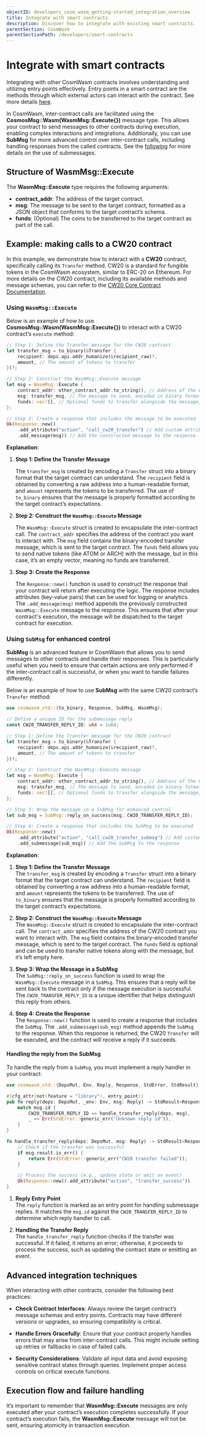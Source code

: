 ```yaml
---
objectID: developers_cosm_wasm_getting-started_integration_overview
title: Integrate with smart contracts
description: Discover how to integrate with existing smart contracts.
parentSection: CosmWasm
parentSectionPath: /developers/smart-contracts
---
```


# Integrate with smart contracts

Integrating with other CosmWasm contracts involves understanding and utilizing entry points effectively. Entry points in a smart contract are the methods through which external actors can interact with the contract. See more details [here](/developers/smart-contracts/entry-points).

In CosmWasm, inter-contract calls are facilitated using the **CosmosMsg::Wasm(WasmMsg::Execute{})** message type. This allows your contract to send messages to other contracts during execution, enabling complex interactions and integrations. Additionally, you can use **SubMsg** for more advanced control over inter-contract calls, including handling responses from the called contracts. See the [following](/developers/smart-contracts/message/submessages) for more details on the use of submessages.

## Structure of **WasmMsg::Execute**

The **WasmMsg::Execute** type requires the following arguments:

- **contract_addr**: The address of the target contract.
- **msg**: The message to be sent to the target contract, formatted as a JSON object that conforms to the target contract’s schema.
- **funds**: (Optional) The coins to be transferred to the target contract as part of the call.

## Example: making calls to a CW20 contract

In this example, we demonstrate how to interact with a **CW20** contract, specifically calling its `Transfer` method. CW20 is a standard for fungible tokens in the CosmWasm ecosystem, similar to ERC-20 on Ethereum. For more details on the CW20 contract, including its available methods and message schemas, you can refer to the [CW20 Core Contract Documentation](https://github.com/CosmWasm/cw-plus/tree/main/contracts/cw20-base).

### Using `WasmMsg::Execute`

Below is an example of how to use **CosmosMsg::Wasm(WasmMsg::Execute{})** to interact with a CW20 contract’s `execute` method:

```rust
// Step 1: Define the Transfer message for the CW20 contract
let transfer_msg = to_binary(&Transfer {
    recipient: deps.api.addr_humanize(&recipient_raw)?,
    amount, // The amount of tokens to transfer
})?;

// Step 2: Construct the WasmMsg::Execute message
let msg = WasmMsg::Execute {
    contract_addr: other_contract_addr.to_string(), // Address of the CW20 contract
    msg: transfer_msg, // The message to send, encoded in binary format
    funds: vec![], // Optional funds to transfer alongside the message, left empty here
};

// Step 3: Create a response that includes the message to be executed
Ok(Response::new()
    .add_attribute("action", "call_cw20_transfer") // Add custom attributes for logging
    .add_message(msg)) // Add the constructed message to the response
```

**Explanation**:

1. **Step 1: Define the Transfer Message**

   The `transfer_msg` is created by encoding a `Transfer` struct into a binary format that the target contract can understand. The `recipient` field is obtained by converting a raw address into a human-readable format, and `amount` represents the tokens to be transferred. The use of `to_binary` ensures that the message is properly formatted according to the target contract’s expectations.

2. **Step 2: Construct the `WasmMsg::Execute` Message**

   The `WasmMsg::Execute` struct is created to encapsulate the inter-contract call. The `contract_addr` specifies the address of the contract you want to interact with. The `msg` field contains the binary-encoded transfer message, which is sent to the target contract. The `funds` field allows you to send native tokens (like ATOM or ARCH) with the message, but in this case, it’s an empty vector, meaning no funds are transferred.

3. **Step 3: Create the Response**

   The `Response::new()` function is used to construct the response that your contract will return after executing the logic. The response includes attributes (key-value pairs) that can be used for logging or analytics. The `.add_message(msg)` method appends the previously constructed `WasmMsg::Execute` message to the response. This ensures that after your contract's execution, the message will be dispatched to the target contract for execution.

### Using `SubMsg` for enhanced control

**SubMsg** is an advanced feature in CosmWasm that allows you to send messages to other contracts and handle their responses. This is particularly useful when you need to ensure that certain actions are only performed if the inter-contract call is successful, or when you want to handle failures differently.

Below is an example of how to use **SubMsg** with the same CW20 contract’s `Transfer` method:

```rust
use cosmwasm_std::{to_binary, Response, SubMsg, WasmMsg};

// Define a unique ID for the submessage reply
const CW20_TRANSFER_REPLY_ID: u64 = 1u64;

// Step 1: Define the Transfer message for the CW20 contract
let transfer_msg = to_binary(&Transfer {
    recipient: deps.api.addr_humanize(&recipient_raw)?,
    amount, // The amount of tokens to transfer
})?;

// Step 2: Construct the WasmMsg::Execute message
let msg = WasmMsg::Execute {
    contract_addr: other_contract_addr.to_string(), // Address of the CW20 contract
    msg: transfer_msg, // The message to send, encoded in binary format
    funds: vec![], // Optional funds to transfer alongside the message, left empty here
};

// Step 3: Wrap the message in a SubMsg for enhanced control
let sub_msg = SubMsg::reply_on_success(msg, CW20_TRANSFER_REPLY_ID);

// Step 4: Create a response that includes the SubMsg to be executed
Ok(Response::new()
    .add_attribute("action", "call_cw20_transfer_submsg") // Add custom attributes for logging
    .add_submessage(sub_msg)) // Add the SubMsg to the response
```

**Explanation**:

1. **Step 1: Define the Transfer Message**  
   The `transfer_msg` is created by encoding a `Transfer` struct into a binary format that the target contract can understand. The `recipient` field is obtained by converting a raw address into a human-readable format, and `amount` represents the tokens to be transferred. The use of `to_binary` ensures that the message is properly formatted according to the target contract’s expectations.

2. **Step 2: Construct the `WasmMsg::Execute` Message**  
   The `WasmMsg::Execute` struct is created to encapsulate the inter-contract call. The `contract_addr` specifies the address of the CW20 contract you want to interact with. The `msg` field contains the binary-encoded transfer message, which is sent to the target contract. The `funds` field is optional and can be used to transfer native tokens along with the message, but it’s left empty here.

3. **Step 3: Wrap the Message in a SubMsg**  
   The `SubMsg::reply_on_success` function is used to wrap the `WasmMsg::Execute` message in a `SubMsg`. This ensures that a reply will be sent back to the contract only if the message execution is successful. The `CW20_TRANSFER_REPLY_ID` is a unique identifier that helps distinguish this reply from others.

4. **Step 4: Create the Response**  
   The `Response::new()` function is used to create a response that includes the `SubMsg`. The `.add_submessage(sub_msg)` method appends the `SubMsg` to the response. When this response is returned, the CW20 `Transfer` will be executed, and the contract will receive a reply if it succeeds.

#### Handling the reply from the SubMsg

To handle the reply from a `SubMsg`, you must implement a reply handler in your contract:

```rust
use cosmwasm_std::{DepsMut, Env, Reply, Response, StdError, StdResult};

#[cfg_attr(not(feature = "library"), entry_point)]
pub fn reply(deps: DepsMut, _env: Env, msg: Reply) -> StdResult<Response> {
    match msg.id {
        CW20_TRANSFER_REPLY_ID => handle_transfer_reply(deps, msg),
        _ => Err(StdError::generic_err("Unknown reply id")),
    }
}

fn handle_transfer_reply(deps: DepsMut, msg: Reply) -> StdResult<Response> {
    // Check if the transfer was successful
    if msg.result.is_err() {
        return Err(StdError::generic_err("CW20 transfer failed"));
    }

    // Process the success (e.g., update state or emit an event)
    Ok(Response::new().add_attribute("action", "transfer_success"))
}
```

1. **Reply Entry Point**  
   The `reply` function is marked as an entry point for handling submessage replies. It matches the `msg.id` against the `CW20_TRANSFER_REPLY_ID` to determine which reply handler to call.

2. **Handling the Transfer Reply**  
   The `handle_transfer_reply` function checks if the transfer was successful. If it failed, it returns an error; otherwise, it proceeds to process the success, such as updating the contract state or emitting an event.

## Advanced integration techniques

When interacting with other contracts, consider the following best practices:

- **Check Contract Interfaces**: Always review the target contract’s message schemas and entry points. Contracts may have different versions or upgrades, so ensuring compatibility is critical.
  
- **Handle Errors Gracefully**: Ensure that your contract properly handles errors that may arise from inter-contract calls. This might include setting up retries or fallbacks in case of failed calls.
  
- **Security Considerations**: Validate all input data and avoid exposing sensitive contract states through queries. Implement proper access controls on critical execute functions.

## Execution flow and failure handling

It’s important to remember that **WasmMsg::Execute** messages are only executed after your contract’s execution completes successfully. If your contract’s execution fails, the **WasmMsg::Execute** message will not be sent, ensuring atomicity in transaction execution.